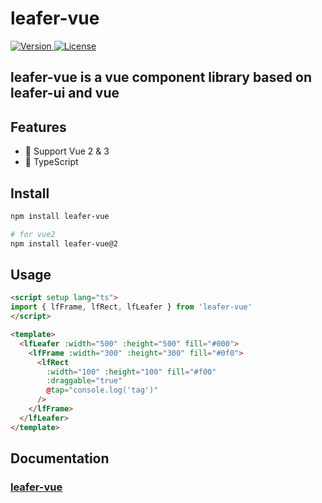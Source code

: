 # leafer-vue

<span class="badge-npmdownloads">
  <a href="https://www.npmjs.com/package/leafer-vue">
    <img src="https://img.shields.io/npm/v/leafer-vue.svg" alt="Version">
  </a>
  <a href="https://www.npmjs.com/package/leafer-vue">
    <img src="https://img.shields.io/npm/l/leafer-vue.svg" alt="License">
  </a>
</span>

## leafer-vue is a vue component library based on leafer-ui and vue

## Features

- 🚀 Support Vue 2 & 3
- 🦾 TypeScript

## Install

```bash
npm install leafer-vue
```

```bash
# for vue2
npm install leafer-vue@2
```

## Usage

```html
<script setup lang="ts">
import { lfFrame, lfRect, lfLeafer } from 'leafer-vue'
</script>

<template>
  <lfLeafer :width="500" :height="500" fill="#000">
    <lfFrame :width="300" :height="300" fill="#0f0">
      <lfRect
        :width="100" :height="100" fill="#f00"
        :draggable="true"
        @tap="console.log('tag')"
      />
    </lfFrame>
  </lfLeafer>
</template>
```

## Documentation

### [leafer-vue](https://leafer-vue.netlify.app/guide/start/install.html)
